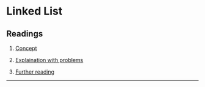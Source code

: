 
# Linked List

## Readings

1. [Concept](https://www.tutorialspoint.com/data_structures_algorithms/linked_list_algorithms.htm) 

1. [Explaination with problems](https://www.hackerearth.com/practice/data-structures/linked-list/singly-linked-list/tutorial/)

1. [Further reading](https://www.codecademy.com/learn/linear-data-structures/modules/cspath-linked-lists)

- - - 
